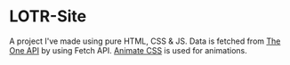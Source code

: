 # LOTR-Site

A project I've made using pure HTML, CSS & JS. Data is fetched from [The One API](https://the-one-api.dev/) by using Fetch API. [Animate CSS](https://animate.style/) is used for animations.
